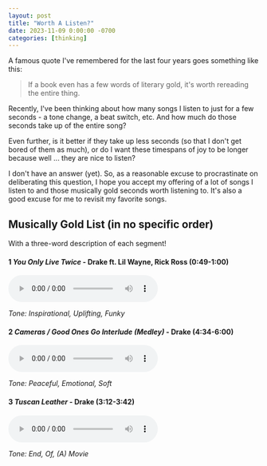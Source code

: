 ```yaml
---
layout: post
title: "Worth A Listen?"
date: 2023-11-09 0:00:00 -0700
categories: [thinking]
---
```


<script src="https://cdn.mathjax.org/mathjax/latest/MathJax.js?config=TeX-AMS-MML_HTMLorMML" type="text/javascript"></script>

A famous quote I've remembered for the last four years goes something like this:

> If a book even has a few words of literary gold, it's worth rereading the entire thing.

Recently, I've been thinking about how many songs I listen to just for a few seconds - a tone change, a beat switch, etc.
And how much do those seconds take up of the entire song?

Even further, is it better if they take up less seconds (so that I don't get bored of them as much), or do I want these timespans of joy to be longer because well ... they are nice to listen?

I don't have an answer (yet). So, as a reasonable excuse to procrastinate on deliberating this question, I hope you accept my offering of a lot of songs I listen to and those musically gold seconds worth listening to. It's also a good excuse for me to revisit my favorite songs.

## Musically Gold List (in no specific order)

With a three-word description of each segment!

#### 1 _You Only Live Twice_ - Drake ft. Lil Wayne, Rick Ross (0:49-1:00)

<audio style="text-align:center" src="/songs/yolo.mp4#t=49" controls preload></audio>

_Tone: Inspirational, Uplifting, Funky_

#### 2 _Cameras / Good Ones Go Interlude (Medley)_ - Drake (4:34-6:00)

<audio style="text-align:center" src="/songs/cameras.mp4#t=274" controls preload></audio>

_Tone: Peaceful, Emotional, Soft_

#### 3 _Tuscan Leather_ - Drake (3:12-3:42)

<audio style="text-align:center" src="/songs/tl.mp4#t=192" controls preload></audio>

_Tone: End, Of, (A) Movie_
